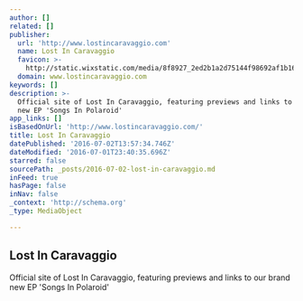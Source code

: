 ```yaml
---
author: []
related: []
publisher:
  url: 'http://www.lostincaravaggio.com'
  name: Lost In Caravaggio
  favicon: >-
    http://static.wixstatic.com/media/8f8927_2ed2b1a2d75144f98692af1b16704c35.jpg/v1/fill/w_16%2Ch_16%2Clg_1/8f8927_2ed2b1a2d75144f98692af1b16704c35.jpg
  domain: www.lostincaravaggio.com
keywords: []
description: >-
  Official site of Lost In Caravaggio, featuring previews and links to our brand
  new EP 'Songs In Polaroid'
app_links: []
isBasedOnUrl: 'http://www.lostincaravaggio.com/'
title: Lost In Caravaggio
datePublished: '2016-07-02T13:57:34.746Z'
dateModified: '2016-07-01T23:40:35.696Z'
starred: false
sourcePath: _posts/2016-07-02-lost-in-caravaggio.md
inFeed: true
hasPage: false
inNav: false
_context: 'http://schema.org'
_type: MediaObject

---
```

<article style=""><h1>Lost In Caravaggio</h1><p>Official site of Lost In Caravaggio, featuring previews and links to our brand new EP 'Songs In Polaroid'</p></article>